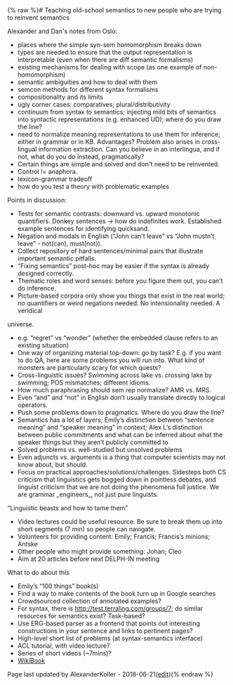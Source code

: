{% raw %}# Teaching old-school semantics to new people who are trying to reinvent semantics

Alexander and Dan's notes from Oslo:

- places where the simple syn-sem homomorphism breaks down
- types are needed to ensure that the output representation is
interpretable (even when there are diff semantic formalisms)
- existing mechanisms for dealing with scope (as one example of
non-homomorphism)
- semantic ambiguities and how to deal with them
- semcon methods for different syntax formalisms
- compositionality and its limits
- ugly corner cases: comparatives; plural/distributivity
- continuum from syntax to semantics; injecting mild bits of semantics
into syntactic representations (e.g. enhanced UD); where do you draw
the line?
- need to normalize meaning representations to use them for inference;
either in grammar or in KB. Advantages? Problem also arises in
cross-lingual information extraction. Can you believe in an
interlingua, and if not, what do you do instead, pragmatically?
- Certain things are simple and solved and don't need to be
reinvented.
- Control != anaphora.
- lexicon-grammar tradeoff
- how do you test a theory with problematic examples

Points in discussion:

- Tests for semantic contrasts: downward vs. upward monotonic
quantifiers. Donkey sentences -&gt; how do indefinites work.
Established example sentences for identifying quicksand.
- Negation and modals in English (“John can’t leave” vs “John mustn’t
leave” - not(can), must(not)).
- Collect repository of hard sentences/minimal pairs that illustrate
important semantic pitfalls.
- “Fixing semantics” post-hoc may be easier if the syntax is already
designed correctly.
- Thematic roles and word senses: before you figure them out, you
can’t do inference.
- Picture-based corpora only show you things that exist in the real
world; no quantifiers or weird negations needed. No intensionality
needed. A veridical

universe.

- e.g. “regret” vs “wonder” (whether the embedded clause refers to an
existing situation)
- One way of organizing material top-down: go by task? E.g. if you
want to do QA, here are some problems you will run into. What kind
of monsters are particularly scary for which quests?
- Cross-linguistic issues? Swimming across lake vs. crossing lake by
swimming; POS mismatches; different idioms.
- How much paraphrasing should sem rep normalize? AMR vs. MRS.
- Even “and” and “not” in English don’t usually translate directly to
logical operators.
- Push some problems down to pragmatics. Where do you draw the line?
- Semantics has a lot of layers; Emily’s distinction between “sentence
meaning” and “speaker meaning” in context; Alex L’s distinction
between public commitments and what can be inferred about what the
speaker things but they aren’t publicly committed to
- Solved problems vs. well-studied but unsolved problems
- Even adjuncts vs. arguments is a thing that computer scientists may
not know about, but should.
- Focus on practical approaches/solutions/challenges. Sidesteps both
CS criticism that linguistics gets bogged down in pointless debates,
and linguist criticism that we are not doing the phenomena full
justice. We are grammar \_engineers\_, not just pure linguists.

“Linguistic beasts and how to tame them”

- Video lectures could be useful resource. Be sure to break them up
into short segments (7 min) so people can navigate.
- Volunteers for providing content: Emily; Francis; Francis’s minions;
Antske
- Other people who might provide something: Johan; Cleo
- Aim at 20 articles before next DELPH-IN meeting

What to do about this

- Emily’s “100 things” book(s)
- Find a way to make contents of the book turn up in Google searches
- Crowdsourced collection of annotated examples?
- For syntax, there is <http://test.terraling.com/groups/7;> do
similar resources for semantics exist? Task-based?
- Use ERG-based parser as a frontend that points out interesting
constructions in your sentence and links to pertinent pages?
- High-level short list of problems (at syntax-semantics interface)
- ACL tutorial, with video lecture?
- Series of short videos (\~7mins)?
- [WikiBook](/WikiBook)

Page last updated by AlexanderKoller - 2018-06-21([edit](https://github.com/delph-in/docs/wiki/DiderotOldSchoolSemantics/_edit)){% endraw %}